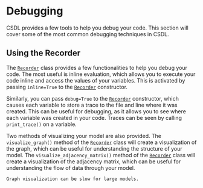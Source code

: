 # Debugging

CSDL provides a few tools to help you debug your code. This section will cover some of the most common debugging techniques in CSDL.

## Using the Recorder

The [`Recorder`](../api_references/recorder.md) class provides a few functionalities to help you debug your code. The most useful is inline evaluation, which allows you to execute your code inline and access the values of your variables. This is activated by passing `inline=True` to the [`Recorder`](../api_references/recorder.md) constructor. 

Similarly, you can pass `debug=True` to the [`Recorder`](../api_references/recorder.md) constructor, which causes each variable to store a trace to the file and line where it was created. This can be useful for debugging, as it allows you to see where each variable was created in your code. Traces can be seen by calling `print_trace()` on a variable.

Two methods of visualizing your model are also provided. The `visualize_graph()` method of the [`Recorder`](../api_references/recorder.md) class will create a visualization of the graph, which can be useful for understanding the structure of your model. The `visualize_adjacency_matrix()` method of the [`Recorder`](../api_references/recorder.md) class will create a visualization of the adjacency matrix, which can be useful for understanding the flow of data through your model.

```{warning}
Graph visualization can be slow for large models.
```
